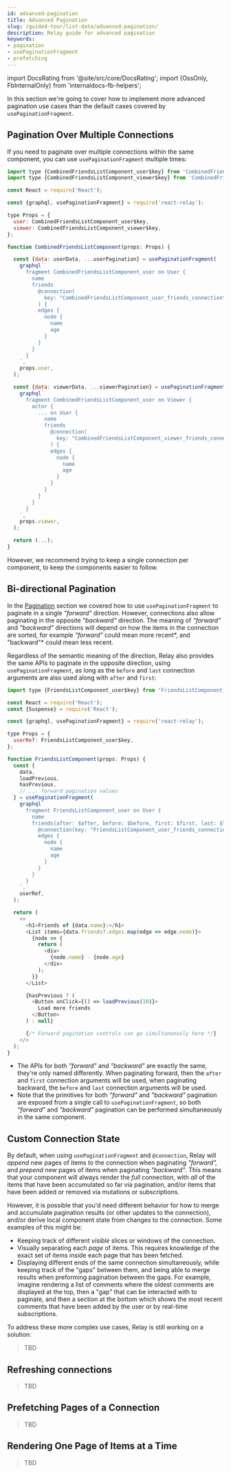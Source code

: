 ```yaml
---
id: advanced-pagination
title: Advanced Pagination
slug: /guided-tour/list-data/advanced-pagination/
description: Relay guide for advanced pagination
keywords:
- pagination
- usePaginationFragment
- prefetching
---
```


import DocsRating from '@site/src/core/DocsRating';
import {OssOnly, FbInternalOnly} from 'internaldocs-fb-helpers';

In this section we're going to cover how to implement more advanced pagination use cases than the default cases covered by `usePaginationFragment`.


## Pagination Over Multiple Connections

If you need to paginate over multiple connections within the same component, you can use `usePaginationFragment` multiple times:

```js
import type {CombinedFriendsListComponent_user$key} from 'CombinedFriendsListComponent_user.graphql';
import type {CombinedFriendsListComponent_viewer$key} from 'CombinedFriendsListComponent_viewer.graphql';

const React = require('React');

const {graphql, usePaginationFragment} = require('react-relay');

type Props = {
  user: CombinedFriendsListComponent_user$key,
  viewer: CombinedFriendsListComponent_viewer$key,
};

function CombinedFriendsListComponent(props: Props) {

  const {data: userData, ...userPagination} = usePaginationFragment(
    graphql`
      fragment CombinedFriendsListComponent_user on User {
        name
        friends
          @connection(
            key: "CombinedFriendsListComponent_user_friends_connection"
          ) {
          edges {
            node {
              name
              age
            }
          }
        }
      }
    `,
    props.user,
  );

  const {data: viewerData, ...viewerPagination} = usePaginationFragment(
    graphql`
      fragment CombinedFriendsListComponent_user on Viewer {
        actor {
          ... on User {
            name
            friends
              @connection(
                key: "CombinedFriendsListComponent_viewer_friends_connection"
              ) {
              edges {
                node {
                  name
                  age
                }
              }
            }
          }
        }
      }
    `,
    props.viewer,
  );

  return (...);
}
```

However, we recommend trying to keep a single connection per component, to keep the components easier to follow.



## Bi-directional Pagination

In the [Pagination](../pagination/) section we covered how to use `usePaginationFragment` to paginate in a single *"forward"* direction. However, connections also allow paginating in the opposite *"backward"* direction. The meaning of *"forward"* and *"backward"* directions will depend on how the items in the connection are sorted, for example  *"forward"* could mean more recent*, and "backward"* could mean less recent.

Regardless of the semantic meaning of the direction, Relay also provides the same APIs to paginate in the opposite direction, using `usePaginationFragment`, as long  as the `before` and `last` connection arguments are also used along with `after` and `first`:

```js
import type {FriendsListComponent_user$key} from 'FriendsListComponent_user.graphql';

const React = require('React');
const {Suspense} = require('React');

const {graphql, usePaginationFragment} = require('react-relay');

type Props = {
  userRef: FriendsListComponent_user$key,
};

function FriendsListComponent(props: Props) {
  const {
    data,
    loadPrevious,
    hasPrevious,
    // ... forward pagination values
  } = usePaginationFragment(
    graphql`
      fragment FriendsListComponent_user on User {
        name
        friends(after: $after, before: $before, first: $first, last: $last)
          @connection(key: "FriendsListComponent_user_friends_connection") {
          edges {
            node {
              name
              age
            }
          }
        }
      }
    `,
    userRef,
  );

  return (
    <>
      <h1>Friends of {data.name}:</h1>
      <List items={data.friends?.edges.map(edge => edge.node)}>
        {node => {
          return (
            <div>
              {node.name} - {node.age}
            </div>
          );
        }}
      </List>

      {hasPrevious ? (
        <Button onClick={() => loadPrevious(10)}>
          Load more friends
        </Button>
      ) : null}

      {/* Forward pagination controls can go simultaneously here */}
    </>
  );
}

```

* The APIs for both *"forward"* and *"backward"* are exactly the same, they're only named differently. When paginating forward, then the  `after` and `first` connection arguments will be used, when paginating backward, the `before` and `last` connection arguments will be used.
* Note that the primitives for both *"forward"* and *"backward"* pagination are exposed from a single call to `usePaginationFragment`, so both *"forward"* and *"backward"* pagination can be performed simultaneously in the same component.



## Custom Connection State

By default, when using `usePaginationFragment` and `@connection`, Relay will *append* new pages of items to the connection when paginating *"forward",* and *prepend* new pages of items when paginating *"backward"*. This means that your component will always render the *full* connection, with *all* of the items that have been accumulated so far via pagination, and/or items that have been added or removed via mutations or subscriptions.

However, it is possible that you'd need different behavior for how to merge and accumulate pagination results (or other updates to the connection), and/or derive local component state from changes to the connection. Some examples of this might be:

* Keeping track of different *visible* slices or windows of the connection.
* Visually separating each *page* of items. This requires knowledge of the exact set of items inside each page that has been fetched.
* Displaying different ends of the same connection simultaneously, while keeping track of the "gaps" between them, and being able to merge results when preforming pagination between the gaps. For example, imagine rendering a list of comments where the oldest comments are displayed at the top, then a "gap" that can be interacted with to paginate, and then a section at the bottom which shows the most recent comments that have been added by the user or by real-time subscriptions.


To address these more complex use cases, Relay is still working on a solution:


> TBD




## Refreshing connections

> TBD




## Prefetching Pages of a Connection

> TBD




## Rendering One Page of Items at a Time

> TBD



<DocsRating />
